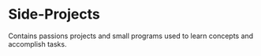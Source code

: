 # Side-Projects
Contains passions projects and small programs used to learn concepts and accomplish tasks.
